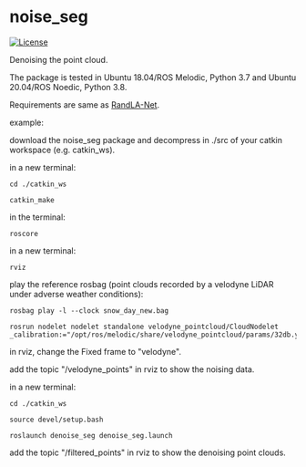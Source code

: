 # noise_seg

[![License](https://img.shields.io/badge/License-BSD%203--Clause-gree.svg)](https://opensource.org/licenses/BSD-3-Clause)

Denoising the point cloud.

The package is tested in Ubuntu 18.04/ROS Melodic, Python 3.7 and Ubuntu 20.04/ROS Noedic, Python 3.8.

Requirements are same as [RandLA-Net](.../RandLA-Net).

example:

download the noise_seg package and decompress in ./src of your catkin workspace (e.g. catkin_ws).

in a new terminal:

```
cd ./catkin_ws

catkin_make
```

in the terminal:

`roscore`

in a new terminal:

`rviz`

play the reference rosbag (point clouds recorded by a velodyne LiDAR under adverse weather conditions):

```
rosbag play -l --clock snow_day_new.bag

rosrun nodelet nodelet standalone velodyne_pointcloud/CloudNodelet _calibration:="/opt/ros/melodic/share/velodyne_pointcloud/params/32db.yaml"
```

in rviz, change the Fixed frame to "velodyne".

add the topic "/velodyne_points" in rviz to show the noising data.

in a new terminal:

```
cd ./catkin_ws

source devel/setup.bash

roslaunch denoise_seg denoise_seg.launch
```

add the topic "/filtered_points" in rviz to show the denoising point clouds.